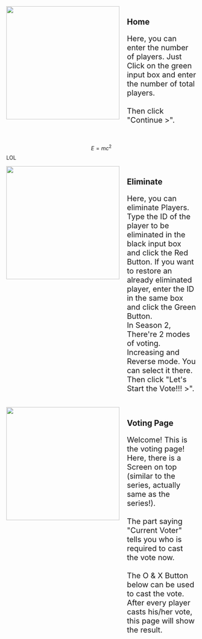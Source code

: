 <div style="display:flex; flex-direction: row; gap: 20px">
    <img src="https://cloud-3ourf4kfo-hack-club-bot.vercel.app/01.png" width="300px">
    <article>
        <h1>Home</h1>
        <p style="font-size: 20px">
            Here, you can enter the number of players. Just Click on the green input box and enter the number of total players.
            </br>
            <br/> Then click "Continue >".
        </p>
    </article>
</div>

</br>

$$ E = mc^2 $$
LOL
<div style="display:flex; flex-direction: row; gap: 20px">
    <img src="https://cloud-3ourf4kfo-hack-club-bot.vercel.app/12.png" width="300px">
    <article>
        <h1>Eliminate</h1>
        <p style="font-size: 20px">
            Here, you can eliminate Players. Type the ID of the player to be eliminated in the black input box and click the Red Button. If you want to restore an already eliminated player, enter the ID in the same box and click the Green Button.
            </br>
            In Season 2, There're 2 modes of voting. Increasing and Reverse mode. You can select it there.
            <br/> Then click "Let's Start the Vote!!! >".
        </p>
    </article>
</div>

</br>

<div style="display:flex; flex-direction: row; gap: 20px">
    <img src="https://cloud-3ourf4kfo-hack-club-bot.vercel.app/34.png" width="300px">
    <article>
        <h1>Voting Page</h1>
        <p style="font-size: 20px">
            Welcome! This is the voting page! Here, there is a Screen on top (similar to the series, actually same as the series!).
            </br>
            </br>
            The part saying "Current Voter" tells you who is required to cast the vote now.
            </br>
            </br>
            The O & X Button below can be used to cast the vote. After every player casts his/her vote, this page will show the result.
        </p>
    </article>
</div>
